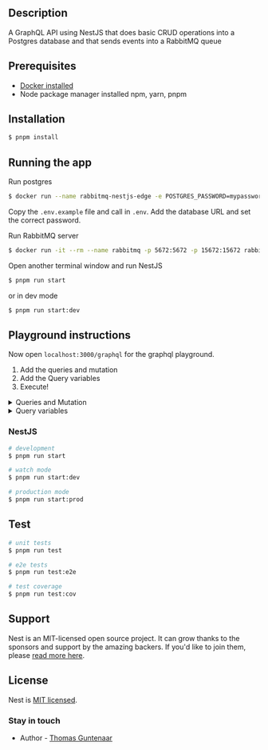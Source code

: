 ## Description


A GraphQL API using NestJS that does basic CRUD operations into a Postgres database and that sends events into a RabbitMQ queue

## Prerequisites

- [Docker installed](https://docs.docker.com/get-docker/)
- Node package manager installed npm, yarn, pnpm

## Installation

```bash
$ pnpm install
```

## Running the app

Run postgres
```bash
$ docker run --name rabbitmq-nestjs-edge -e POSTGRES_PASSWORD=mypassword -p 5432:5432 -d postgres
```

Copy the `.env.example` file and call in `.env`. Add the database URL and set the correct password.

Run RabbitMQ server

``` bash
$ docker run -it --rm --name rabbitmq -p 5672:5672 -p 15672:15672 rabbitmq:3.13-management
```

Open another terminal window and run NestJS
```bash
$ pnpm run start
```
or in dev mode
```bash
$ pnpm run start:dev
```


## Playground instructions

Now open `localhost:3000/graphql` for the graphql playground.

1. Add the queries and mutation
2. Add the Query variables
3. Execute!
<details>
<summary>
Queries and Mutation
</summary>

```graphql
mutation createEdge($createEdgeInput: CreateEdgeInput!) {
 	createEdge(createEdgeInput: $createEdgeInput) {
    node1_alias
    node2_alias
    id
    created_at
    updated_at
  }
}

query getEdges {
  getEdges {
    id
    node1_alias
    node2_alias
    created_at
    updated_at
    edge_peers
	}
}

query getEdge($getEdgeInput: GetEdgeInput!) {
  getEdge(getEdgeInput: $getEdgeInput) {
    id
    node1_alias
    node2_alias
    created_at
    updated_at
    edge_peers
	}
}


```
</details>


<details>
<summary>
Query variables
</summary>

```json
{
	"createEdgeInput":  {
     "node1_alias": "13",
     "node2_alias": "12"
  },
  "getEdgeInput": {
  	 "id": "e5751d1-1229-4303-9160-daafda770b4a"
  }
}
```
</details>

### NestJS

```bash
# development
$ pnpm run start

# watch mode
$ pnpm run start:dev

# production mode
$ pnpm run start:prod
```

## Test

```bash
# unit tests
$ pnpm run test

# e2e tests
$ pnpm run test:e2e

# test coverage
$ pnpm run test:cov
```

## Support

Nest is an MIT-licensed open source project. It can grow thanks to the sponsors and support by the amazing backers. If you'd like to join them, please [read more here](https://docs.nestjs.com/support).

## License

Nest is [MIT licensed](LICENSE).

### Stay in touch

- Author - [Thomas Guntenaar](https://thomasguntenaar.com)

